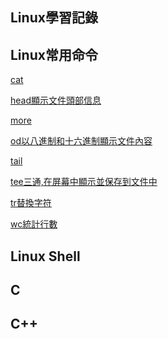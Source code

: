 ## Linux學習記錄
## Linux常用命令

[cat]((https://github.com/georgezzzh/Linux/blob/master/%E5%91%BD%E4%BB%A401-cat_more_tail_wc_tee_tr.md#id0))

[head顯示文件頭部信息]((https://github.com/georgezzzh/Linux/blob/master/%E5%91%BD%E4%BB%A401-cat_more_tail_wc_tee_tr.md#id2))

[more]((https://github.com/georgezzzh/Linux/blob/master/%E5%91%BD%E4%BB%A401-cat_more_tail_wc_tee_tr.md#id1))

[od以八進制和十六進制顯示文件內容]((https://github.com/georgezzzh/Linux/blob/master/%E5%91%BD%E4%BB%A401-cat_more_tail_wc_tee_tr.md#id4))

[tail]((https://github.com/georgezzzh/Linux/blob/master/%E5%91%BD%E4%BB%A401-cat_more_tail_wc_tee_tr.md#id3))

[tee三通,在屏幕中顯示並保存到文件中]((https://github.com/georgezzzh/Linux/blob/master/%E5%91%BD%E4%BB%A401-cat_more_tail_wc_tee_tr.md#id5))

[tr替換字符]((https://github.com/georgezzzh/Linux/blob/master/%E5%91%BD%E4%BB%A401-cat_more_tail_wc_tee_tr.md#id7))

[wc統計行數]((https://github.com/georgezzzh/Linux/blob/master/%E5%91%BD%E4%BB%A401-cat_more_tail_wc_tee_tr.md#id6))


## Linux Shell

## C

## C++
